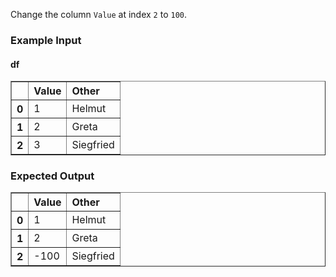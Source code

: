 Change the column `Value` at index `2` to `100`.

<h3> Example Input</h3>
<h4> df</h4>
<div><style scoped>    .dataframe tbody tr th:only-of-type {        vertical-align: middle;    }    .dataframe tbody tr th {        vertical-align: top;    }    .dataframe thead th {        text-align: left;    }</style><table border="1" class="dataframe">  <thead>    <tr style="text-align: right;">      <th></th>      <th>Value</th>      <th>Other</th>    </tr>  </thead>  <tbody>    <tr>      <th>0</th>      <td>1</td>      <td>Helmut</td>    </tr>    <tr>      <th>1</th>      <td>2</td>      <td>Greta</td>    </tr>    <tr>      <th>2</th>      <td>3</td>      <td>Siegfried</td>    </tr>  </tbody></table></div>

<h3> Expected Output</h3>
<div><style scoped>    .dataframe tbody tr th:only-of-type {        vertical-align: middle;    }    .dataframe tbody tr th {        vertical-align: top;    }    .dataframe thead th {        text-align: left;    }</style><table border="1" class="dataframe">  <thead>    <tr style="text-align: right;">      <th></th>      <th>Value</th>      <th>Other</th>    </tr>  </thead>  <tbody>    <tr>      <th>0</th>      <td>1</td>      <td>Helmut</td>    </tr>    <tr>      <th>1</th>      <td>2</td>      <td>Greta</td>    </tr>    <tr>      <th>2</th>      <td>-100</td>      <td>Siegfried</td>    </tr>  </tbody></table></div>